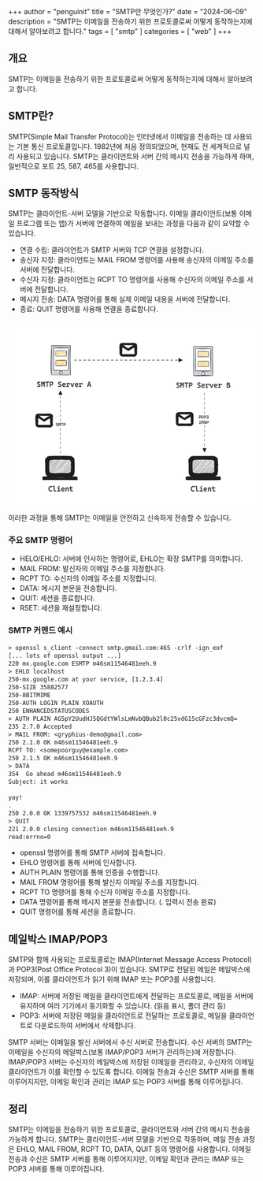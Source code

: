 +++
author = "penguinit"
title = "SMTP란 무엇인가?"
date = "2024-06-09"
description = "SMTP는 이메일을 전송하기 위한 프로토콜로써 어떻게 동작하는지에 대해서 알아보려고 합니다."
tags = [
"smtp"
]
categories = [
"web"
]
+++

## 개요
SMTP는 이메일을 전송하기 위한 프로토콜로써 어떻게 동작하는지에 대해서 알아보려고 합니다.

## SMTP란?
SMTP(Simple Mail Transfer Protocol)는 인터넷에서 이메일을 전송하는 데 사용되는 기본 통신 프로토콜입니다. 1982년에 처음 정의되었으며, 현재도 전 세계적으로 널리 사용되고 있습니다. SMTP는 클라이언트와 서버 간의 메시지 전송을 가능하게 하며, 일반적으로 포트 25, 587, 465를 사용합니다.

## SMTP 동작방식
SMTP는 클라이언트-서버 모델을 기반으로 작동합니다. 이메일 클라이언트(보통 이메일 프로그램 또는 앱)가 서버에 연결하여 메일을 보내는 과정을 다음과 같이 요약할 수 있습니다.

- 연결 수립: 클라이언트가 SMTP 서버와 TCP 연결을 설정합니다.
- 송신자 지정: 클라이언트는 MAIL FROM 명령어를 사용해 송신자의 이메일 주소를 서버에 전달합니다.
- 수신자 지정: 클라이언트는 RCPT TO 명령어를 사용해 수신자의 이메일 주소를 서버에 전달합니다.
- 메시지 전송: DATA 명령어를 통해 실제 이메일 내용을 서버에 전달합니다.
- 종료: QUIT 명령어를 사용해 연결을 종료합니다.

![img.png](image/image1.png)

이러한 과정을 통해 SMTP는 이메일을 안전하고 신속하게 전송할 수 있습니다.

### 주요 SMTP 명령어
- HELO/EHLO: 서버에 인사하는 명령어로, EHLO는 확장 SMTP를 의미합니다.
- MAIL FROM: 발신자의 이메일 주소를 지정합니다.
- RCPT TO: 수신자의 이메일 주소를 지정합니다.
- DATA: 메시지 본문을 전송합니다.
- QUIT: 세션을 종료합니다.
- RSET: 세션을 재설정합니다.


### SMTP 커맨드 예시

```
> openssl s_client -connect smtp.gmail.com:465 -crlf -ign_eof
[... lots of openssl output ...]
220 mx.google.com ESMTP m46sm11546481eeh.9
> EHLO localhost
250-mx.google.com at your service, [1.2.3.4]
250-SIZE 35882577
250-8BITMIME
250-AUTH LOGIN PLAIN XOAUTH
250 ENHANCEDSTATUSCODES
> AUTH PLAIN AG5pY2UudHJ5QGdtYWlsLmNvbQBub2l0c25vdG15cGFzc3dvcmQ=
235 2.7.0 Accepted
> MAIL FROM: <gryphius-demo@gmail.com>
250 2.1.0 OK m46sm11546481eeh.9
RCPT TO: <somepoorguy@example.com>
250 2.1.5 OK m46sm11546481eeh.9
> DATA
354  Go ahead m46sm11546481eeh.9
Subject: it works

yay!
.
250 2.0.0 OK 1339757532 m46sm11546481eeh.9
> QUIT
221 2.0.0 closing connection m46sm11546481eeh.9
read:errno=0
```

- openssl 명령어를 통해 SMTP 서버에 접속합니다.
- EHLO 명령어를 통해 서버에 인사합니다.
- AUTH PLAIN 명령어를 통해 인증을 수행합니다.
- MAIL FROM 명령어를 통해 발신자 이메일 주소를 지정합니다.
- RCPT TO 명령어를 통해 수신자 이메일 주소를 지정합니다.
- DATA 명령어를 통해 메시지 본문을 전송합니다. (. 입력시 전송 완료)
- QUIT 명령어를 통해 세션을 종료합니다.

## 메일박스 IMAP/POP3
SMTP와 함께 사용되는 프로토콜로는 IMAP(Internet Message Access Protocol)과 POP3(Post Office Protocol 3)이 있습니다.
SMTP로 전달된 메일은 메일박스에 저장되며, 이를 클라이언트가 읽기 위해 IMAP 또는 POP3를 사용합니다.

- IMAP: 서버에 저장된 메일을 클라이언트에게 전달하는 프로토콜로, 메일을 서버에 유지하며 여러 기기에서 동기화할 수 있습니다. (읽음 표시, 폴더 관리 등)
- POP3: 서버에 저장된 메일을 클라이언트로 전달하는 프로토콜로, 메일을 클라이언트로 다운로드하여 서버에서 삭제합니다.

SMTP 서버는 이메일을 발신 서버에서 수신 서버로 전송합니다.
수신 서버의 SMTP는 이메일을 수신자의 메일박스(보통 IMAP/POP3 서버가 관리하는)에 저장합니다.
IMAP/POP3 서버는 수신자의 메일박스에 저장된 이메일을 관리하고, 수신자의 이메일 클라이언트가 이를 확인할 수 있도록 합니다.
이메일 전송과 수신은 SMTP 서버를 통해 이루어지지만, 이메일 확인과 관리는 IMAP 또는 POP3 서버를 통해 이루어집니다.

## 정리
SMTP는 이메일을 전송하기 위한 프로토콜로, 클라이언트와 서버 간의 메시지 전송을 가능하게 합니다. SMTP는 클라이언트-서버 모델을 기반으로 작동하며, 메일 전송 과정은 EHLO, MAIL FROM, RCPT TO, DATA, QUIT 등의 명령어를 사용합니다. 이메일 전송과 수신은 SMTP 서버를 통해 이루어지지만, 이메일 확인과 관리는 IMAP 또는 POP3 서버를 통해 이루어집니다.